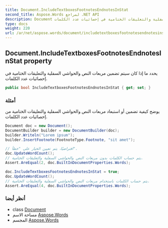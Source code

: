 ```yaml
---
title: Document.IncludeTextboxesFootnotesEndnotesInStat
second_title: Aspose.Words لمراجع .NET API
description: Document ملكية. يحدد ما إذا كان سيتم تضمين مربعات النص والحواشي السفلية والتعليقات الختامية في إحصائيات عدد الكلمات.
type: docs
weight: 220
url: /ar/net/aspose.words/document/includetextboxesfootnotesendnotesinstat/
---
```

## Document.IncludeTextboxesFootnotesEndnotesInStat property

يحدد ما إذا كان سيتم تضمين مربعات النص والحواشي السفلية والتعليقات الختامية في إحصائيات عدد الكلمات.

```csharp
public bool IncludeTextboxesFootnotesEndnotesInStat { get; set; }
```

### أمثلة

يوضح كيفية تضمين أو استبعاد مربعات النص والحواشي السفلية والتعليقات الختامية من إحصائيات عدد الكلمات.

```csharp
Document doc = new Document();
DocumentBuilder builder = new DocumentBuilder(doc);
builder.Writeln("Lorem ipsum");
builder.InsertFootnote(FootnoteType.Footnote, "sit amet");

// افتراضيًا، يتم تعيين الخيار على "خطأ".
doc.UpdateWordCount();
// يتم حساب الكلمات بدون مربعات النص والحواشي السفلية والتعليقات الختامية.
Assert.AreEqual(2, doc.BuiltInDocumentProperties.Words);            

doc.IncludeTextboxesFootnotesEndnotesInStat = true;
doc.UpdateWordCount();
// يتم حساب الكلمات باستخدام مربعات النص والحواشي السفلية والتعليقات الختامية.
Assert.AreEqual(4, doc.BuiltInDocumentProperties.Words);
```

### أنظر أيضا

* class [Document](../)
* مساحة الاسم [Aspose.Words](../../document/)
* المجسم [Aspose.Words](../../../)


